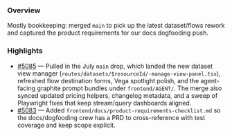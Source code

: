 ### Overview
Mostly bookkeeping: merged `main` to pick up the latest dataset/flows rework and captured the product requirements for our docs dogfooding push.

### Highlights
- [#5085](https://github.com/axiomhq/app/pull/5085) — Pulled in the July `main` drop, which landed the new dataset view manager (`routes/datasets/$resourceId/-manage-view-panel.tsx`), refreshed flow destination forms, Vega spotlight polish, and the agent-facing graphite prompt bundles under `frontend/AGENT/`. The merge also synced updated pricing helpers, changelog metadata, and a sweep of Playwright fixes that keep stream/query dashboards aligned.
- [#5083](https://github.com/axiomhq/app/pull/5083) — Added `frontend/docs/product-requirements-checklist.md` so the docs/dogfooding crew has a PRD to cross-reference with test coverage and keep scope explicit.
